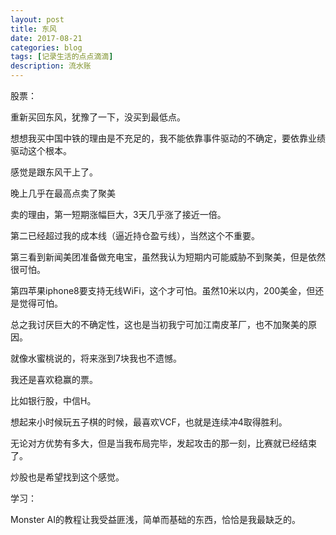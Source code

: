 ```yaml
---
layout: post
title: 东风
date: 2017-08-21
categories: blog
tags: [记录生活的点点滴滴]
description: 流水账
---
```


股票：

重新买回东风，犹豫了一下，没买到最低点。

想想我买中国中铁的理由是不充足的，我不能依靠事件驱动的不确定，要依靠业绩驱动这个根本。

感觉是跟东风干上了。

晚上几乎在最高点卖了聚美

卖的理由，第一短期涨幅巨大，3天几乎涨了接近一倍。

第二已经超过我的成本线（逼近持仓盈亏线），当然这个不重要。

第三看到新闻美团准备做充电宝，虽然我认为短期内可能威胁不到聚美，但是依然很可怕。

第四苹果iphone8要支持无线WiFi，这个才可怕。虽然10米以内，200美金，但还是觉得可怕。

总之我讨厌巨大的不确定性，这也是当初我宁可加江南皮革厂，也不加聚美的原因。

就像水蜜桃说的，将来涨到7块我也不遗憾。

我还是喜欢稳赢的票。

比如银行股，中信H。

想起来小时候玩五子棋的时候，最喜欢VCF，也就是连续冲4取得胜利。

无论对方优势有多大，但是当我布局完毕，发起攻击的那一刻，比赛就已经结束了。

炒股也是希望找到这个感觉。

学习：

Monster AI的教程让我受益匪浅，简单而基础的东西，恰恰是我最缺乏的。

